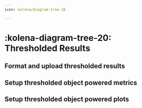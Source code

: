 ```yaml
---
icon: kolena/diagram-tree-16

---
```


# :kolena-diagram-tree-20: Thresholded Results

## Format and upload thresholded results

## Setup thresholded object powered metrics

## Setup thresholded object powered plots
